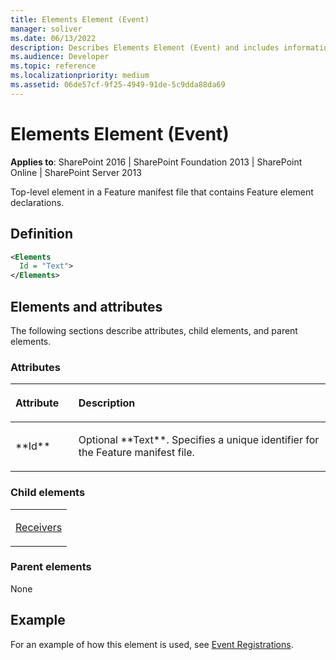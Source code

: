 ```yaml
---
title: Elements Element (Event)
manager: soliver
ms.date: 06/13/2022
description: Describes Elements Element (Event) and includes information on elements and attributes.
ms.audience: Developer
ms.topic: reference
ms.localizationpriority: medium
ms.assetid: 06de57cf-9f25-4949-91de-5c9dda88da69
---
```


# Elements Element (Event)

**Applies to**: SharePoint 2016 | SharePoint Foundation 2013 | SharePoint Online | SharePoint Server 2013

Top-level element in a Feature manifest file that contains Feature element declarations.

## Definition

```XML
<Elements
  Id = "Text">
</Elements>
```

## Elements and attributes

The following sections describe attributes, child elements, and parent elements.

### Attributes

<table>
<colgroup>
<col width="20%" />
<col width="80%" />
</colgroup>
<thead>
<tr class="header">
<th align="left"><p>Attribute</p></th>
<th align="left"><p>Description</p></th>
</tr>
</thead>
<tbody>
<tr class="odd">
<td align="left"><p>**Id**</p></td>
<td align="left"><p>Optional **Text**. Specifies a unique identifier for the Feature manifest file.</p></td>
</tr>
</tbody>
</table>

### Child elements

<table>
<colgroup>
<col width="100%" />
</colgroup>
<tbody>
<tr class="odd">
<td align="left"><p><a href="receivers-element-event.md">Receivers</a></p></td>
</tr>
</tbody>
</table>

### Parent elements

None

## Example

For an example of how this element is used, see [Event Registrations](event-registrations.md).
